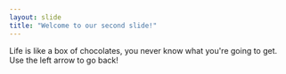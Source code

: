 ```yaml
---
layout: slide
title: "Welcome to our second slide!"
---
```

Life is like a box of chocolates, you never know what you're going to get. 
Use the left arrow to go back!
